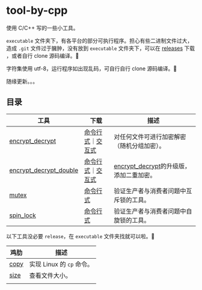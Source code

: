 # tool-by-cpp

使用 C/C++ 写的一些小工具。

 `executable` 文件夹下，有各平台的部分可执行程序。担心有些二进制文件过大，造成 `.git` 文件过于臃肿，没有放到  `executable` 文件夹下，可以在 [releases](https://github.com/AimTao/tool-by-cpp/releases) 下载 ，或者自行 clone 源码编译。👋 

字符集使用 utf-8，运行程序如出现乱码，可自行自行 clone 源码编译。👋

随缘更新。。。



## 目录

| 工具                                                         | 下载                                                         | 描述                                                         |
| ------------------------------------------------------------ | ------------------------------------------------------------ | ------------------------------------------------------------ |
| [encrypt_decrypt](https://github.com/AimTao/tool-by-cpp/tree/master/executable/encrypt_decrypt) | [命令行式](https://github.com/AimTao/tool-by-cpp/releases/tag/v2.0.0)｜[交互式](https://github.com/AimTao/tool-by-cpp/releases/tag/v2.1.0) | 对任何文件可进行加密解密（随机分组加密）。                   |
| [encrypt_decrypt_double](https://github.com/AimTao/tool-by-cpp/tree/master/executable/encrypt_decrypt_double) | [命令行式](https://github.com/AimTao/tool-by-cpp/releases/tag/v3.0.0)｜[交互式](https://github.com/AimTao/tool-by-cpp/releases/tag/v3.1.0) | [encrypt_decrypt](https://github.com/AimTao/tool-by-cpp/tree/master/executable/encrypt_decrypt)的升级版，添加二重加密。 |
| [mutex](https://github.com/AimTao/tool-by-cpp/tree/master/executable/mutex) | [命令行式](https://github.com/AimTao/tool-by-cpp/releases/tag/v4.0.0) | 验证生产者与消费者问题中互斥锁的工具。                       |
| [spin_lock](https://github.com/AimTao/tool-by-cpp/tree/master/executable/spin_lock) | [命令行式](https://github.com/AimTao/tool-by-cpp/releases/tag/v5.0.0) | 验证生产者与消费者问题中自旋锁的工具。                       |



以下工具没必要 `release`，在 `executable` 文件夹找就可以啦。👋

| 鸡肋                                                         | 描述                      |
| ------------------------------------------------------------ | ------------------------- |
| [copy](https://github.com/AimTao/tool-by-cpp/tree/master/executable/copy) | 实现 Linux 的 `cp` 命令。 |
| [size](https://github.com/AimTao/tool-by-cpp/tree/master/executable/size) | 查看文件大小。            |
|                                                              |                           |

